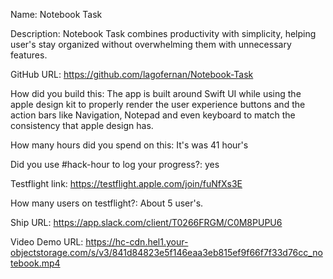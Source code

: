 Name: Notebook Task

Description: Notebook Task combines productivity with simplicity, helping user's stay organized without overwhelming them with unnecessary features.

GitHub URL: https://github.com/lagofernan/Notebook-Task

How did you build this: The app is built around Swift UI while using the apple design kit to properly render the user experience buttons and the action bars like Navigation, Notepad and even keyboard to match the consistency that apple design has.

How many hours did you spend on this: It's was 41 hour's

Did you use #hack-hour to log your progress?: yes 

Testflight link: https://testflight.apple.com/join/fuNfXs3E

How many users on testflight?: About 5 user's.

Ship URL: https://app.slack.com/client/T0266FRGM/C0M8PUPU6

Video Demo URL: https://hc-cdn.hel1.your-objectstorage.com/s/v3/841d84823e5f146eaa3eb815ef9f66f7f33d76cc_notebook.mp4
